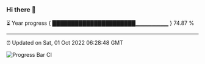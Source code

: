 ### Hi there 👋

⏳ Year progress { ██████████████████████▁▁▁▁▁▁▁▁ } 74.87 %

---

⏰ Updated on Sat, 01 Oct 2022 06:28:48 GMT

![Progress Bar CI](https://github.com/Shyam-Makwana/GitHub-Actions-Demo/workflows/Progress%20Bar%20CI/badge.svg)
